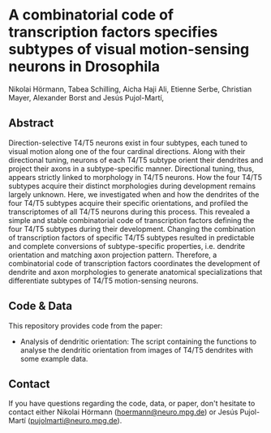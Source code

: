 # A combinatorial code of transcription factors specifies subtypes of visual motion-sensing neurons in Drosophila

Nikolai Hörmann, Tabea Schilling, Aicha Haji Ali, Etienne Serbe, Christian Mayer, Alexander Borst and Jesús Pujol-Martí,

## Abstract

Direction-selective T4/T5 neurons exist in four subtypes, each tuned to visual motion along one of the four cardinal directions. Along with their directional tuning, neurons of each T4/T5 subtype orient their dendrites and project their axons in a subtype-specific manner. Directional tuning, thus, appears strictly linked to morphology in T4/T5 neurons. How the four T4/T5 subtypes acquire their distinct morphologies during development remains largely unknown. Here, we investigated when and how the dendrites of the four T4/T5 subtypes acquire their specific orientations, and profiled the transcriptomes of all T4/T5 neurons during this process. This revealed a simple and stable combinatorial code of transcription factors defining the four T4/T5 subtypes during their development. Changing the combination of transcription factors of specific T4/T5 subtypes resulted in predictable and complete conversions of subtype-specific properties, i.e. dendrite orientation and matching axon projection pattern. Therefore, a combinatorial code of transcription factors coordinates the development of dendrite and axon morphologies to generate anatomical specializations that differentiate subtypes of T4/T5 motion-sensing neurons.

## Code & Data

This repository provides code from the paper:

* Analysis of dendritic orientation: The script containing the functions to analyse the dendritic orientation from images of T4/T5 dendrites with some example data.

## Contact

If you have questions regarding the code, data, or paper, don't hesitate to contact either Nikolai Hörmann (hoermann@neuro.mpg.de) or Jesús Pujol-Martí (pujolmarti@neuro.mpg.de).
